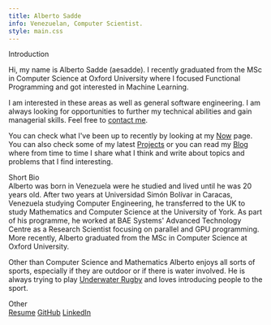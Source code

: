 ```yaml
---
title: Alberto Sadde
info: Venezuelan, Computer Scientist.
style: main.css
---
```


<div id="main-content" class="mainContent">
<div class="sec-wrapper">

<div class="sec">
<div class="sec-title">Introduction</div>
<div id="intro" class="sec-content">

Hi, my name is Alberto Sadde (aesadde). I recently graduated from the MSc in
Computer Science at Oxford University where I focused Functional Programming
and got interested in Machine Learning.

I am interested in these areas as well as general software
engineering. I am always looking for opportunities to further my technical
abilities and gain managerial skills. Feel free to <a
href="mailto:albertosadde@gmail.com">contact me</a>.

You can check what I've been up to recently by looking at my [Now](/now.html)
page. You can also check some of my latest [Projects](/projects.html) or you can
read my [Blog](/blog.html) where from time to time I share what I think and
write about topics and problems that I find interesting.
</div>
</div>


<div class="sec">
<div class="sec-title">Short Bio</div>
<div id="bio" class="sec-content">
Alberto was born in Venezuela were he studied and lived until he was 20 years
old. After two years at Universidad Simón Bolívar in Caracas, Venezuela
studying Computer Engineering, he transferred to the UK to study Mathematics
and Computer Science at the University of York. As part of his programme, he
worked at BAE Systems' Advanced Technology Centre as a Research Scientist
focusing on parallel and GPU programming. More recently, Alberto graduated from
the MSc in Computer Science at Oxford University.

Other than Computer Science and Mathematics Alberto enjoys all sorts of sports,
especially if they are outdoor or if there is water involved. He is always
trying to play [Underwater
Rugby](https://en.wikipedia.org/wiki/Underwater_rugby) and loves introducing
people to the sport.
</div>
</div>

<div class="sec">
<div class="sec-title">Other</div>
<div id="other" class="sec-content">
<a href="./files/resume.pdf" target="_blank">Resume</a>
<a href="https://github.com/aesadde" target="_blank">GitHub</a>
<a href="https://uk.linkedin.com/in/aesadde" target="_blank">LinkedIn</a>
</div>
</div>

</div>
</div>
